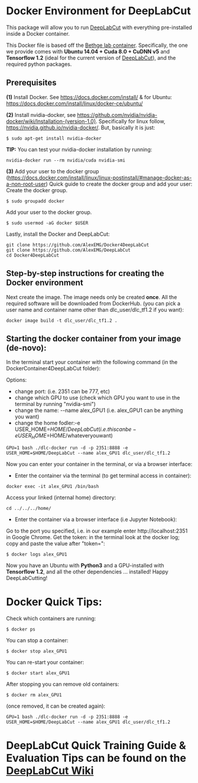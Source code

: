 # Docker Environment for DeepLabCut

This package will allow you to run [DeepLabCut](https://github.com/AlexEMG/DeepLabCut) with everything pre-installed inside a Docker container.

This Docker file is based off the [Bethge lab container](https://github.com/bethgelab/docker). Specifically, the one we provide comes with **Ubuntu 14.04 + Cuda 8.0 + CuDNN v5** and **Tensorflow 1.2** (ideal for the current version of [DeepLabCut](https://github.com/AlexEMG/DeepLabCut)), and the required python packages.

## Prerequisites

**(1)** Install Docker. See https://docs.docker.com/install/ & for Ubuntu: https://docs.docker.com/install/linux/docker-ce/ubuntu/

**(2)** Install nvidia-docker, see https://github.com/nvidia/nvidia-docker/wiki/Installation-(version-1.0). Specifically for linux follow, https://nvidia.github.io/nvidia-docker/.
But, basically it is just: 

    $ sudo apt-get install nvidia-docker
    
**TIP:**
You can test your nvidia-docker installation by running:
```
nvidia-docker run --rm nvidia/cuda nvidia-smi
```
**(3)** Add your user to the docker group (https://docs.docker.com/install/linux/linux-postinstall/#manage-docker-as-a-non-root-user)
Quick guide  to create the docker group and add your user: 
Create the docker group.

    $ sudo groupadd docker
Add your user to the docker group.

    $ sudo usermod -aG docker $USER

Lastly, install the Docker and DeepLabCut: 
```
git clone https://github.com/AlexEMG/Docker4DeepLabCut
git clone https://github.com/AlexEMG/DeepLabCut
cd Docker4DeepLabCut
```

## Step-by-step instructions for creating the Docker environment

Next create the image. The image needs only be created **once**. All the required software will be downloaded from DockerHub. (you can pick a user name and container name other than dlc_user/dlc_tf1.2 if you want):
```
docker image build -t dlc_user/dlc_tf1.2 .
```

## Starting the docker container from your image (de-novo):

In the terminal start your container with the following command (in the DockerContainer4DeepLabCut folder):

Options: 
- change port: (i.e. 2351 can be 777, etc)
- change which GPU to use (check which GPU you want to use in the terminal by running "nvidia-smi")
- change the name: --name alex_GPU1 (i.e. alex_GPU1 can be anything you want)
- change the home fodler:-e USER_HOME=$HOME/DeepLabCut  (i.e. this can be -e USER_HOME=$HOME/whateveryouwant)

```
GPU=1 bash ./dlc-docker run -d -p 2351:8888 -e USER_HOME=$HOME/DeepLabCut --name alex_GPU1 dlc_user/dlc_tf1.2
```
Now you can enter your container in the terminal, or via a browser interface: 

 - Enter the container via the terminal (to get terminal access in container):
```
docker exec -it alex_GPU1 /bin/bash
```
Access your linked (internal home) directory:
```
cd ../../../home/
```
- Enter the container via a browser interface (i.e Jupyter Notebook):

Go to the port you specified, i.e. in our example enter http://localhost:2351 in Google Chrome.
Get the token: in the terminal look at the docker log; copy and paste the value after "token=":

    $ docker logs alex_GPU1 
  

Now you have an Ubuntu with **Python3** and a GPU-installed with **Tensorflow 1.2**, and all the other dependencies ... installed! Happy DeepLabCutting! 

# Docker Quick Tips:
Check which containers are running:

    $ docker ps 
You can stop a container: 

    $ docker stop alex_GPU1 

You can re-start your container:

    $ docker start alex_GPU1

After stopping you can remove old containers: 

    $ docker rm alex_GPU1

(once removed, it can be created again): 
```
GPU=1 bash ./dlc-docker run -d -p 2351:8888 -e USER_HOME=$HOME/DeepLabCut --name alex_GPU1 dlc_user/dlc_tf1.2
```

# DeepLabCut Quick Training Guide & Evaluation Tips can be found on the [DeepLabCut Wiki]( https://github.com/AlexEMG/DeepLabCut/wiki)
